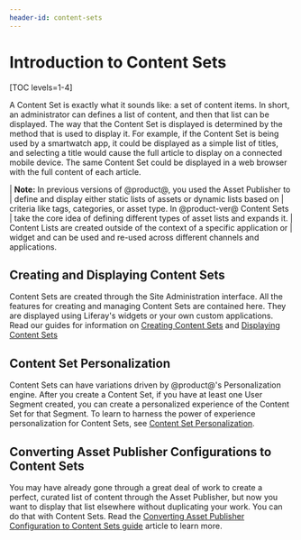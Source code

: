 ```yaml
---
header-id: content-sets
---
```


# Introduction to Content Sets

[TOC levels=1-4]

A Content Set is exactly what it sounds like: a set of content items. In short, 
an administrator can defines a list of content, and then that list can be 
displayed. The way that the Content Set is displayed is determined by the 
method that is used to display it. For example, if the Content Set is being 
used by a smartwatch app, it could be displayed as a simple list of titles, and 
selecting a title would cause the full article to display on a connected mobile 
device. The same Content Set could be displayed in a web browser with the full 
content of each article.

| **Note:** In previous versions of @product@, you used the Asset Publisher to 
| define and display either static lists of assets or dynamic lists based on 
| criteria like tags, categories, or asset type. In @product-ver@ Content Sets 
| take the core idea of defining different types of asset lists and expands it. 
| Content Lists are created outside of the context of a specific application or 
| widget and can be used and re-used across different channels and applications.

## Creating and Displaying Content Sets

Content Sets are created through the Site Administration interface. All the 
features for creating and managing Content Sets are contained here. They are 
displayed using Liferay's widgets or your own custom applications. Read our
guides for information on
[Creating Content Sets](/docs/7-2/user/-/knowledge_base/u/creating-content-sets)
and
[Displaying Content Sets](/docs/7-2/user/-/knowledge_base/u/displaying-content-sets)

## Content Set Personalization

Content Sets can have variations driven by @product@'s Personalization engine. 
After you create a Content Set, if you have at least one User Segment created, 
you can create a personalized experience of the Content Set for that Segment.
To learn to harness the power of experience personalization for Content Sets, 
see
[Content Set Personalization](/docs/7-2/user/-/knowledge_base/u/content-set-personalization).


## Converting Asset Publisher Configurations to Content Sets

You may have already gone through a great deal of work to create a perfect, 
curated list of content through the Asset Publisher, but now you want to 
display that list elsewhere without duplicating your work. You can do that with 
Content Sets. Read the
[Converting Asset Publisher Configuration to Content Sets guide](/docs/7-2/user/-/knowledge_base/u/converting-asset-publisher)
article to learn more.
